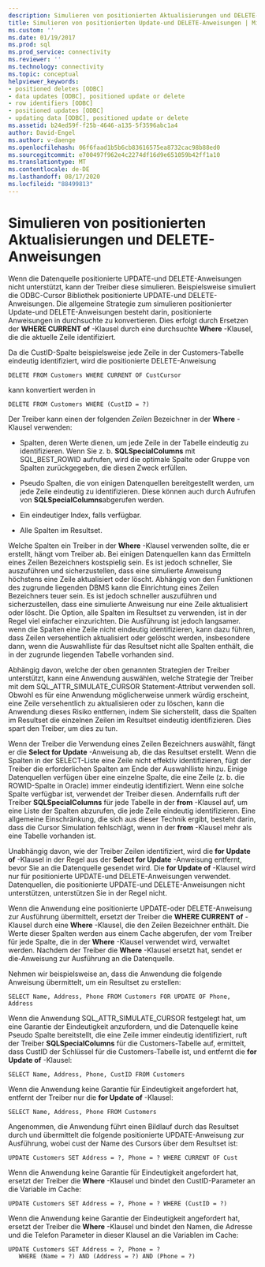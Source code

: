 ```yaml
---
description: Simulieren von positionierten Aktualisierungen und DELETE-Anweisungen
title: Simulieren von positionierten Update-und DELETE-Anweisungen | Microsoft-Dokumentation
ms.custom: ''
ms.date: 01/19/2017
ms.prod: sql
ms.prod_service: connectivity
ms.reviewer: ''
ms.technology: connectivity
ms.topic: conceptual
helpviewer_keywords:
- positioned deletes [ODBC]
- data updates [ODBC], positioned update or delete
- row identifiers [ODBC]
- positioned updates [ODBC]
- updating data [ODBC], positioned update or delete
ms.assetid: b24ed59f-f25b-4646-a135-5f3596abc1a4
author: David-Engel
ms.author: v-daenge
ms.openlocfilehash: 06f6faad1b5b6cb83616575ea8732cac98b88ed0
ms.sourcegitcommit: e700497f962e4c2274df16d9e651059b42ff1a10
ms.translationtype: MT
ms.contentlocale: de-DE
ms.lasthandoff: 08/17/2020
ms.locfileid: "88499813"
---
```

# <a name="simulating-positioned-update-and-delete-statements"></a>Simulieren von positionierten Aktualisierungen und DELETE-Anweisungen
Wenn die Datenquelle positionierte UPDATE-und DELETE-Anweisungen nicht unterstützt, kann der Treiber diese simulieren. Beispielsweise simuliert die ODBC-Cursor Bibliothek positionierte UPDATE-und DELETE-Anweisungen. Die allgemeine Strategie zum simulieren positionierter Update-und DELETE-Anweisungen besteht darin, positionierte Anweisungen in durchsuchte zu konvertieren. Dies erfolgt durch Ersetzen der **WHERE CURRENT of** -Klausel durch eine durchsuchte **Where** -Klausel, die die aktuelle Zeile identifiziert.  
  
 Da die CustID-Spalte beispielsweise jede Zeile in der Customers-Tabelle eindeutig identifiziert, wird die positionierte DELETE-Anweisung  
  
```  
DELETE FROM Customers WHERE CURRENT OF CustCursor  
```  
  
 kann konvertiert werden in  
  
```  
DELETE FROM Customers WHERE (CustID = ?)  
```  
  
 Der Treiber kann einen der folgenden *Zeilen* Bezeichner in der **Where** -Klausel verwenden:  
  
-   Spalten, deren Werte dienen, um jede Zeile in der Tabelle eindeutig zu identifizieren. Wenn Sie z. b. **SQLSpecialColumns** mit SQL_BEST_ROWID aufrufen, wird die optimale Spalte oder Gruppe von Spalten zurückgegeben, die diesen Zweck erfüllen.  
  
-   Pseudo Spalten, die von einigen Datenquellen bereitgestellt werden, um jede Zeile eindeutig zu identifizieren. Diese können auch durch Aufrufen von **SQLSpecialColumns**abgerufen werden.  
  
-   Ein eindeutiger Index, falls verfügbar.  
  
-   Alle Spalten im Resultset.  
  
 Welche Spalten ein Treiber in der **Where** -Klausel verwenden sollte, die er erstellt, hängt vom Treiber ab. Bei einigen Datenquellen kann das Ermitteln eines Zeilen Bezeichners kostspielig sein. Es ist jedoch schneller, Sie auszuführen und sicherzustellen, dass eine simulierte Anweisung höchstens eine Zeile aktualisiert oder löscht. Abhängig von den Funktionen des zugrunde liegenden DBMS kann die Einrichtung eines Zeilen Bezeichners teuer sein. Es ist jedoch schneller auszuführen und sicherzustellen, dass eine simulierte Anweisung nur eine Zeile aktualisiert oder löscht. Die Option, alle Spalten im Resultset zu verwenden, ist in der Regel viel einfacher einzurichten. Die Ausführung ist jedoch langsamer. wenn die Spalten eine Zeile nicht eindeutig identifizieren, kann dazu führen, dass Zeilen versehentlich aktualisiert oder gelöscht werden, insbesondere dann, wenn die Auswahlliste für das Resultset nicht alle Spalten enthält, die in der zugrunde liegenden Tabelle vorhanden sind.  
  
 Abhängig davon, welche der oben genannten Strategien der Treiber unterstützt, kann eine Anwendung auswählen, welche Strategie der Treiber mit dem SQL_ATTR_SIMULATE_CURSOR Statement-Attribut verwenden soll. Obwohl es für eine Anwendung möglicherweise unmerk würdig erscheint, eine Zeile versehentlich zu aktualisieren oder zu löschen, kann die Anwendung dieses Risiko entfernen, indem Sie sicherstellt, dass die Spalten im Resultset die einzelnen Zeilen im Resultset eindeutig identifizieren. Dies spart den Treiber, um dies zu tun.  
  
 Wenn der Treiber die Verwendung eines Zeilen Bezeichners auswählt, fängt er die **Select for Update** -Anweisung ab, die das Resultset erstellt. Wenn die Spalten in der SELECT-Liste eine Zeile nicht effektiv identifizieren, fügt der Treiber die erforderlichen Spalten am Ende der Auswahlliste hinzu. Einige Datenquellen verfügen über eine einzelne Spalte, die eine Zeile (z. b. die ROWID-Spalte in Oracle) immer eindeutig identifiziert. Wenn eine solche Spalte verfügbar ist, verwendet der Treiber diesen. Andernfalls ruft der Treiber **SQLSpecialColumns** für jede Tabelle in der **from** -Klausel auf, um eine Liste der Spalten abzurufen, die jede Zeile eindeutig identifizieren. Eine allgemeine Einschränkung, die sich aus dieser Technik ergibt, besteht darin, dass die Cursor Simulation fehlschlägt, wenn in der **from** -Klausel mehr als eine Tabelle vorhanden ist.  
  
 Unabhängig davon, wie der Treiber Zeilen identifiziert, wird die **for Update of** -Klausel in der Regel aus der **Select for Update** -Anweisung entfernt, bevor Sie an die Datenquelle gesendet wird. Die **for Update of** -Klausel wird nur für positionierte UPDATE-und DELETE-Anweisungen verwendet. Datenquellen, die positionierte UPDATE-und DELETE-Anweisungen nicht unterstützen, unterstützen Sie in der Regel nicht.  
  
 Wenn die Anwendung eine positionierte UPDATE-oder DELETE-Anweisung zur Ausführung übermittelt, ersetzt der Treiber die **WHERE CURRENT of** -Klausel durch eine **Where** -Klausel, die den Zeilen Bezeichner enthält. Die Werte dieser Spalten werden aus einem Cache abgerufen, der vom Treiber für jede Spalte, die in der **Where** -Klausel verwendet wird, verwaltet werden. Nachdem der Treiber die **Where** -Klausel ersetzt hat, sendet er die-Anweisung zur Ausführung an die Datenquelle.  
  
 Nehmen wir beispielsweise an, dass die Anwendung die folgende Anweisung übermittelt, um ein Resultset zu erstellen:  
  
```  
SELECT Name, Address, Phone FROM Customers FOR UPDATE OF Phone, Address  
```  
  
 Wenn die Anwendung SQL_ATTR_SIMULATE_CURSOR festgelegt hat, um eine Garantie der Eindeutigkeit anzufordern, und die Datenquelle keine Pseudo Spalte bereitstellt, die eine Zeile immer eindeutig identifiziert, ruft der Treiber **SQLSpecialColumns** für die Customers-Tabelle auf, ermittelt, dass CustID der Schlüssel für die Customers-Tabelle ist, und entfernt die **for Update of** -Klausel:  
  
```  
SELECT Name, Address, Phone, CustID FROM Customers  
```  
  
 Wenn die Anwendung keine Garantie für Eindeutigkeit angefordert hat, entfernt der Treiber nur die **for Update of** -Klausel:  
  
```  
SELECT Name, Address, Phone FROM Customers  
```  
  
 Angenommen, die Anwendung führt einen Bildlauf durch das Resultset durch und übermittelt die folgende positionierte UPDATE-Anweisung zur Ausführung, wobei cust der Name des Cursors über dem Resultset ist:  
  
```  
UPDATE Customers SET Address = ?, Phone = ? WHERE CURRENT OF Cust  
```  
  
 Wenn die Anwendung keine Garantie für Eindeutigkeit angefordert hat, ersetzt der Treiber die **Where** -Klausel und bindet den CustID-Parameter an die Variable im Cache:  
  
```  
UPDATE Customers SET Address = ?, Phone = ? WHERE (CustID = ?)  
```  
  
 Wenn die Anwendung keine Garantie der Eindeutigkeit angefordert hat, ersetzt der Treiber die **Where** -Klausel und bindet den Namen, die Adresse und die Telefon Parameter in dieser Klausel an die Variablen im Cache:  
  
```  
UPDATE Customers SET Address = ?, Phone = ?  
   WHERE (Name = ?) AND (Address = ?) AND (Phone = ?)  
```
